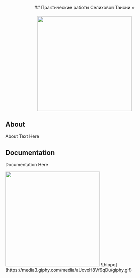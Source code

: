## 
<p align="center">
      ## Практические работы Селиховой Таисии ⭐
</p>

<p align="center">
      <img src="https://i.pinimg.com/736x/72/eb/5a/72eb5a580ee9d763bd156094e7ed4e6e.jpg" width="300">

</p>

## About

About Text Here

## Documentation

Documentation Here

<img src="https://tenor.com/ru/view/beaver-carrot-heart-eating-nibbling-gif-8805641863019250477" width="300">
![hippo](https://media3.giphy.com/media/aUovxH8Vf9qDu/giphy.gif)

